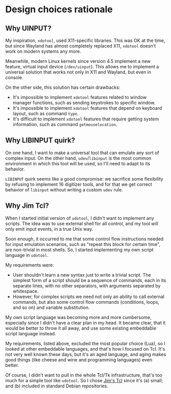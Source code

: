 # Design choices rationale

## Why UINPUT?

My inspiration, `xdotool`, used X11-specific libraries. This was OK at
the time, but since Wayland has almost completely replaced X11, `xdotool`
doesn't work on modern systems any more.

Meanwhile, modern Linux kernels since version 4.5 implement a new feature,
virtual input device (`/dev/uinput`). This allows me to implement a
universal solution that works not only in X11 and Wayland, but even in
console.

On the other side, this solution has certain drawbacks:

- It's impossible to implement `xdotool` features related to window
  manager functions, such as sending keystrokes to specific window.
- It's impossible to implement `xdotool` features that depend on
  keyboard layout, such as command `type`.
- It's difficult to implement `xdotool` features that require getting
  system information, such as command `getmouselocation`.

## Why LIBINPUT quirk?

On one hand, I want to make a universal tool that can emulate any sort
of complex input. On the other hand, `udev`/`libinput` is the most common
environment in which this tool will be used, so I'll need to adapt to
its behavior.

`LIBINPUT` quirk seems like a good compromise: we sacrifice some flexibility
by refusing to implement 16 digitizer tools, and for that we get correct
behavior of `libinput` without writing a custom `udev` rule.

## Why Jim Tcl?

When I started initial version of `udotool`, I didn't want to implement
any scripts. The idea was to use external shell for all control, and my
tool will only emit input events, in a true Unix way.

Soon enough, it occurred to me that some control flow instructions needed
for input emulation scenarios, such as "repeat this block for certain time",
are non-trivial in most shells. So, I started implementing my own script
language in `udotool`.

My requirements were:

- User shouldn't learn a new syntax just to write a trivial script.
  The simplest form of a script should be a sequence of commands, each
  in its separate lines, with no other separators, with arguments separated
  by whitespace.
- However, for complex scripts we need not only an ability to call external
  commands, but also some control flow commands (conditions, loops, and
  so on) and variable substitution.

My own script language was becoming more and more cumbersome, especially
since I didn't have a clear plan in my head. It became clear, that it would
be better to throw it all away, and use some existing embeddable script
language instead.

My requirements, listed above, excluded the most popular choice (Lua), so
I looked at other embeddable languages, and that's how I focused on Tcl.
It's not very well known these days, but it's an aged language, and aging
makes good things (like cheese and wine and programming languages) even
better.

Of course, I didn't want to pull in the whole Tcl/Tk infrastructure,
that's too much for a simple tool like `udotool`. So I chose
[Jim's Tcl](https://jim.tcl.tk/) since it's (a) small; and (b) included
in standard Debian repositories.
